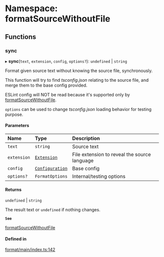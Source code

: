 # Namespace: formatSourceWithoutFile

## Functions

### sync

▸ **sync**(`text`, `extension`, `config`, `options?`): `undefined` \| `string`

Format given source text without knowing the source file, synchronously.

This function will try to find _tsconfig.json_ relating to the source file,
and merge them to the base config provided.

ESLint config will NOT be read because it's supported only by [formatSourceWithoutFile](../README.md#formatsourcewithoutfile).

`options` can be used to change _tsconfig.json_ loading behavior for testing
purpose.

#### Parameters

| Name | Type | Description |
| :------ | :------ | :------ |
| `text` | `string` | Source text |
| `extension` | [`Extension`](../README.md#extension) | File extension to reveal the source language |
| `config` | [`Configuration`](../interfaces/Configuration.md) | Base config |
| `options?` | `FormatOptions` | Internal/testing options |

#### Returns

`undefined` \| `string`

The result text or `undefined` if nothing changes.

**`See`**

[formatSourceWithoutFile](../README.md#formatsourcewithoutfile)

#### Defined in

[format/main/index.ts:142](https://github.com/daidodo/format-imports/blob/b1bf403/src/lib/format/main/index.ts#L142)
